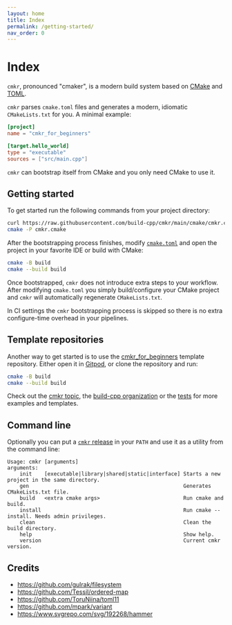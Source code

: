 ```yaml
---
layout: home
title: Index
permalink: /getting-started/
nav_order: 0
---
```


# Index

`cmkr`, pronounced "cmaker", is a modern build system based on [CMake](https://cmake.org/) and [TOML](https://toml.io).

`cmkr` parses `cmake.toml` files and generates a modern, idiomatic `CMakeLists.txt` for you. A minimal example:

```toml
[project]
name = "cmkr_for_beginners"

[target.hello_world]
type = "executable"
sources = ["src/main.cpp"]
```

`cmkr` can bootstrap itself from CMake and you only need CMake to use it.

## Getting started

To get started run the following commands from your project directory:

```sh
curl https://raw.githubusercontent.com/build-cpp/cmkr/main/cmake/cmkr.cmake -o cmkr.cmake
cmake -P cmkr.cmake
```

After the bootstrapping process finishes, modify [`cmake.toml`](https://build-cpp.github.io/cmkr/cmake-toml) and open the project in your favorite IDE or build with CMake:

```sh
cmake -B build
cmake --build build
```

Once bootstrapped, `cmkr` does not introduce extra steps to your workflow. After modifying `cmake.toml` you simply build/configure your CMake project and `cmkr` will automatically regenerate `CMakeLists.txt`.

In CI settings the `cmkr` bootstrapping process is skipped so there is no extra configure-time overhead in your pipelines.

## Template repositories

Another way to get started is to use the [cmkr_for_beginners](https://github.com/build-cpp/cmkr_for_beginners) template repository. Either open it in [Gitpod](https://gitpod.io/#https://github.com/build-cpp/cmkr_for_beginners), or clone the repository and run:

```sh
cmake -B build
cmake --build build
```

Check out the [cmkr topic](https://github.com/topics/cmkr), the [build-cpp organization](https://github.com/build-cpp) or the [tests](https://github.com/build-cpp/cmkr/tree/main/tests) for more examples and templates.

## Command line

Optionally you can put a [`cmkr` release](https://github.com/build-cpp/cmkr/releases) in your `PATH` and use it as a utility from the command line:

```
Usage: cmkr [arguments]
arguments:
    init    [executable|library|shared|static|interface] Starts a new project in the same directory.
    gen                                                  Generates CMakeLists.txt file.
    build   <extra cmake args>                           Run cmake and build.
    install                                              Run cmake --install. Needs admin privileges.
    clean                                                Clean the build directory.
    help                                                 Show help.
    version                                              Current cmkr version.
```

## Credits

- https://github.com/gulrak/filesystem
- https://github.com/Tessil/ordered-map
- https://github.com/ToruNiina/toml11
- https://github.com/mpark/variant
- https://www.svgrepo.com/svg/192268/hammer
